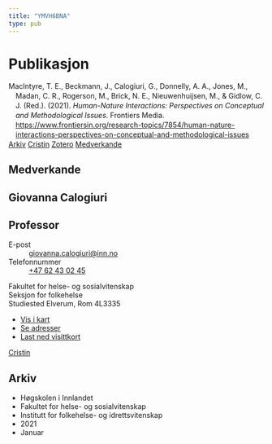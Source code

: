 ```yaml
---
title: "YMVH6BNA"
type: pub
---
```

<h1>Publikasjon</h1>
<article id="csl-bib-container-YMVH6BNA" class="csl-bib-container">
  <div class="csl-bib-body" style="line-height: 1.35; padding-left: 1em; text-indent:-1em;">
  <div class="csl-entry">MacIntyre, T. E., Beckmann, J., Calogiuri, G., Donnelly, A. A., Jones, M., Madan, C. R., Rogerson, M., Brick, N. E., Nieuwenhuijsen, M., &amp; Gidlow, C. J. (Red.). (2021). <i>Human-Nature Interactions: Perspectives on Conceptual and Methodological Issues</i>. Frontiers Media. <a href="https://www.frontiersin.org/research-topics/7854/human-nature-interactions-perspectives-on-conceptual-and-methodological-issues">https://www.frontiersin.org/research-topics/7854/human-nature-interactions-perspectives-on-conceptual-and-methodological-issues</a></div>
</div>
  <div class="csl-bib-buttons">
    <a href="#taxonomy-article-YMVH6BNA" class="csl-bib-button">Arkiv</a>
    <a href="https://app.cristin.no/results/show.jsf?id=1866086" alt="Cristin URL" class="csl-bib-button">Cristin</a>
    <a href="http://zotero.org/groups/5402882/items/YMVH6BNA" alt="Zotero URL" class="csl-bib-button">Zotero</a>
    <a href="#contributors-article-YMVH6BNA" class="csl-bib-button">Medverkande</a>
  </div>
  <div id="csl-bib-meta-container-YMVH6BNA"></div>
</article>
<div id="csl-bib-meta-YMVH6BNA" class="csl-bib-meta">
  <article id="contributors-article-YMVH6BNA" class="contributors-article">
    <h1>Medverkande</h1>
    <div class="personas"> <div class="vrtx-hinn-person-card"> <div class="photo"> <i class="lar la-user-circle missing-person"></i> </div> <div class="info"> <hgroup><h1>Giovanna Calogiuri</h1> <h2>Professor</h2> </hgroup><dl> <dt>E-post</dt> <dd> <a href="mailto:giovanna.calogiuri@inn.no">giovanna.calogiuri@inn.no</a> </dd> <dt>Telefonnummer</dt> <dd><a href="tel:+4762430245"> +47 62 43 02 45 </a></dd> </dl> <p> Fakultet for helse- og sosialvitenskap<br> Seksjon for folkehelse<br> Studiested Elverum, Rom 4L3335 </p> <ul class="vrtx-hinn-links"> <li><a href="https://www.google.com/maps?q=60.88177,11.53669">Vis i kart</a></li> <li><a href="https://www.inn.no/finn-en-ansatt/giovanna-calogiuri.html#vrtx-hinn-addresses">Se adresser</a></li> <li><a href="https://www.inn.no/finn-en-ansatt/giovanna-calogiuri.html?vrtx=vcf">Last ned visittkort</a></li> </ul> </div> </div> <a href="https://app.cristin.no/persons/show.jsf?id=358086" alt="Cristin URL" class="personas-cristin">Cristin</a> </div>
  </article>
  <article id="taxonomy-article-YMVH6BNA" class="taxonomy-article">
    <h1>Arkiv</h1>
    <ul>
      <li>Høgskolen i Innlandet</li>
      <li>Fakultet for helse- og sosialvitenskap</li>
      <li>Institutt for folkehelse- og idrettsvitenskap</li>
      <li>2021</li>
      <li>Januar</li>
    </ul>
  </article>
</div>

